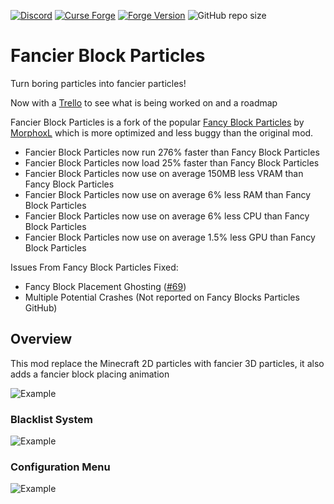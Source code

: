 [![Discord](https://img.shields.io/discord/807316234436608020?color=586AEA&style=for-the-badge&label=Discord&logo=discord)](https://discord.gg/hKpUYx7VwS)
[![Curse Forge](https://cf.way2muchnoise.eu/title/666575_Get_%20.svg?badge_style=for_the_badge)](https://www.curseforge.com/minecraft/mc-mods/fbp)
[![Forge Version](https://img.shields.io/badge/Minecraft%20Forge-14.23.5.2847-yellow.svg?style=for-the-badge)](http://files.minecraftforge.net/maven/net/minecraftforge/forge/index_1.12.2.html)
![GitHub repo size](https://img.shields.io/github/repo-size/Red-Studio-Ragnarok/Fancier-Block-Particles?label=Repository%20Size&style=for-the-badge)

# Fancier Block Particles

Turn boring particles into fancier particles!

Now with a [Trello] to see what is being worked on and a roadmap

Fancier Block Particles is a fork of the popular [Fancy Block Particles] by [MorphoxL] which is more optimized and less buggy than the original mod.

- Fancier Block Particles now run 276% faster than Fancy Block Particles
- Fancier Block Particles now load 25% faster than Fancy Block Particles
- Fancier Block Particles now use on average 150MB less VRAM than Fancy Block Particles
- Fancier Block Particles now use on average 6% less RAM than Fancy Block Particles
- Fancier Block Particles now use on average 6% less CPU than Fancy Block Particles
- Fancier Block Particles now use on average 1.5% less GPU than Fancy Block Particles

Issues From Fancy Block Particles Fixed:

- Fancy Block Placement Ghosting ([#69])
- Multiple Potential Crashes (Not reported on Fancy Blocks Particles GitHub)

## Overview

This mod replace the Minecraft 2D particles with fancier 3D particles, it also adds a fancier block placing animation

![Example](https://i.imgur.com/ZfiAoir.gif)
### Blacklist System
![Example](https://user-images.githubusercontent.com/82710983/188453568-3068e778-d902-4642-ab09-93c1aba2b02d.gif)
### Configuration Menu
![Example](https://user-images.githubusercontent.com/82710983/188453582-29bca653-6942-4f33-a670-ce89fbe42942.gif)

[Trello]: https://trello.com/b/nlEU4rO2
[MorphoxL]: https://www.curseforge.com/members/morphoxl/projects
[Fancy Block Particles]: https://www.curseforge.com/minecraft/mc-mods/fancy-block-particles
[#69]: https://github.com/TominoCZ/FancyBlockParticles/issues/69
